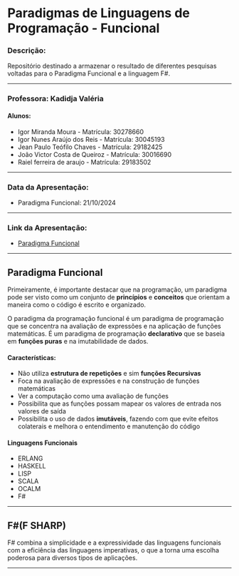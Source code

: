# Paradigmas de Linguagens de Programação - Funcional

### **Descrição:**
Repositório destinado a armazenar o resultado de diferentes pesquisas voltadas para o Paradigma Funcional e a linguagem F#.

***

### **Professora: Kadidja Valéria**
#### **Alunos:**
   * Igor Miranda Moura - Matrícula: 30278660
   * Igor Nunes Araújo dos Reis - Matrícula: 30045193
   * Jean Paulo Teófilo Chaves - Matrícula: 29182425
   * João Victor Costa de Queiroz - Matrícula: 30016690
   * Raiel ferreira de araujo - Matrícula: 29183502

***

### **Data da Apresentação:**
   * Paradigma Funcional: 21/10/2024

***

### **Link da Apresentação:**
   * [ Paradigma Funcional ](https://view.genially.com/66f178615bdbfb34e3d4ea2d/learning-experience-didactic-unit-programacao-funcional)

***

## **Paradigma Funcional**
Primeiramente, é importante destacar que na programação, um paradigma pode ser visto como um conjunto de **princípios** e **conceitos** que orientam a maneira como o código é escrito e organizado.

O paradigma da programação funcional é um paradigma de programação que se concentra na avaliação de expressões e na aplicação de funções matemáticas. É um paradigma de programação **declarativo** que se baseia em **funções puras** e na imutabilidade de dados.

#### **Características:**
   * Não utiliza **estrutura de repetições** e sim **funções Recursivas** </li>
   * Foca na avaliação de expressões e na construção de funções matemáticas </li>
   * Ver a computação como uma avaliação de funções</li>
   * Possibilita que as funções possam mapear os valores de entrada nos valores de saída</li>
   * Possibilita o uso de dados **imutáveis**, fazendo com que evite efeitos colaterais e melhora o entendimento e manutenção do código

#### **Linguagens Funcionais**
   * ERLANG
   * HASKELL
   * LISP
   * SCALA
   * OCALM
   * F#

***

## **F#(F SHARP)**
F# combina a simplicidade e a expressividade das linguagens funcionais com a eficiência das linguagens imperativas, o que a torna uma escolha poderosa para diversos tipos de aplicações.

***
